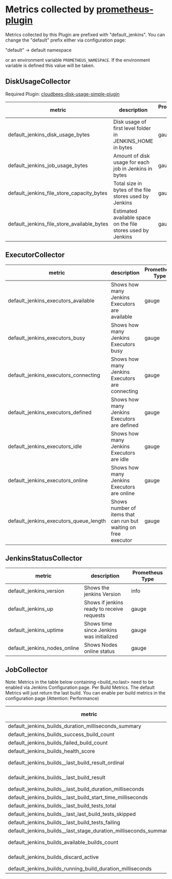 # Metrics collected by [prometheus-plugin](../../README.md)

Metrics collected by this Plugin are prefixed with "default_jenkins". 
You can change the "default" prefix either via configuration page:

"default" -> default namespace

or an environment variable ```PROMETHEUS_NAMESPACE```. 
If the environment variable is defined this value will be taken.


## DiskUsageCollector

Required Plugin: 
[cloudbees-disk-usage-simple-plugin](https://github.com/jenkinsci/cloudbees-disk-usage-simple-plugin)

| metric                                     | description                                                  | Prometheus Type |
|--------------------------------------------|--------------------------------------------------------------|-----------------|
| default_jenkins_disk_usage_bytes           | Disk usage of first level folder in JENKINS_HOME in bytes    | gauge           |
| default_jenkins_job_usage_bytes            | Amount of disk usage for each job in Jenkins in bytes        | gauge           |
| default_jenkins_file_store_capacity_bytes  | Total size in bytes of the file stores used by Jenkins       | gauge           |
| default_jenkins_file_store_available_bytes | Estimated available space on the file stores used by Jenkins | gauge           |

## ExecutorCollector

| metric                                 | description                                                     | Prometheus Type |
|----------------------------------------|-----------------------------------------------------------------|-----------------|
| default_jenkins_executors_available    | Shows how many Jenkins Executors are available                  | gauge           |
| default_jenkins_executors_busy         | Shows how many Jenkins Executors busy                           | gauge           |
| default_jenkins_executors_connecting   | Shows how many Jenkins Executors are connecting                 | gauge           |
| default_jenkins_executors_defined      | Shows how many Jenkins Executors are defined                    | gauge           |
| default_jenkins_executors_idle         | Shows how many Jenkins Executors are idle                       | gauge           |
| default_jenkins_executors_online       | Shows how many Jenkins Executors are online                     | gauge           |
| default_jenkins_executors_queue_length | Shows number of items that can run but waiting on free executor | gauge           |

## JenkinsStatusCollector

| metric                       | description                                | Prometheus Type |
|------------------------------|--------------------------------------------|-----------------|
| default_jenkins_version      | Shows the jenkins Version                  | info            |
| default_jenkins_up           | Shows if jenkins ready to receive requests | gauge           |
| default_jenkins_uptime       | Shows time since Jenkins was initialized   | gauge           |
| default_jenkins_nodes_online | Shows Nodes online status                  | gauge           |

## JobCollector

Note: Metrics in the table below containing <buildname><build_no:last> need to be enabled via Jenkins Configuration page. Per Build Metrics. The default Metrics 
will just return the last build. You can enable per build metrics in the configuration page (Attention: Performance)

| metric                                                                      | description                                                                                             | Prometheus Type |
|-----------------------------------------------------------------------------|---------------------------------------------------------------------------------------------------------|-----------------|
| default_jenkins_builds_duration_milliseconds_summary                        | Summary of Jenkins build times in milliseconds by Job                                                   | summary         |
| default_jenkins_builds_success_build_count                                  | Successful build count                                                                                  | counter         |
| default_jenkins_builds_failed_build_count                                   | Failed build count                                                                                      | counter         |
| default_jenkins_builds_health_score                                         | Health score of a job                                                                                   | gauge           |
| default_jenkins_builds_<buildname>_last_build_result_ordinal                | Build status of a job (0=SUCCESS,1=UNSTABLE,2=FAILURE,3=NOT_BUILT,4=ABORTED)                            | gauge           |
| default_jenkins_builds_<buildname>_last_build_result                        | Build status of a job as a boolean value - 0 or 1. Where 0 is: SUCCESS,UNSTABLE and 1: all other States | gauge           |
| default_jenkins_builds_<buildname>_last_build_duration_milliseconds         | Build times in milliseconds of last build                                                               | gauge           |
| default_jenkins_builds_<buildname>_last_build_start_time_milliseconds       | Last build start timestamp in milliseconds                                                              | gauge           |
| default_jenkins_builds_<buildname>_last_build_tests_total                   | Number of total tests during the last build                                                             | gauge           |
| default_jenkins_builds_<buildname>_last_last_build_tests_skipped            | Number of skipped tests during the last build                                                           | gauge           |
| default_jenkins_builds_<buildname>_last_build_tests_failing                 | Number of failing tests during the last build                                                           | gauge           |
| default_jenkins_builds_<buildname>_last_stage_duration_milliseconds_summary | Summary of Jenkins build times by Job and Stage in the last build                                       | summary         |
| default_jenkins_builds_available_builds_count                               | Gauge which indicates how many builds are available for the given job                                   | gauge           |
| default_jenkins_builds_discard_active                                       | Gauge which indicates if the build discard feature is active for the job.                               | gauge           |
| default_jenkins_builds_running_build_duration_milliseconds                  | Gauge which indicates the runtime of the current build.                                                 | gauge           |




